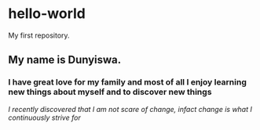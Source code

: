 # hello-world
My first repository.
## My name is Dunyiswa.
### I have great love for my family and most of all **I enjoy learning new things about myself and to discover new things**
*I recently discovered that I am not scare of change, infact change is what I continuously strive for* 

